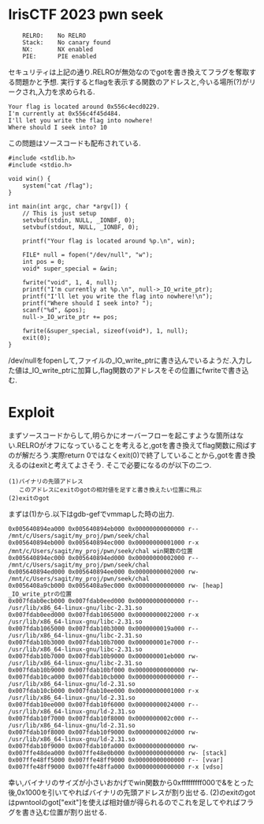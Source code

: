 # IrisCTF 2023 pwn seek 

```
    RELRO:    No RELRO
    Stack:    No canary found
    NX:       NX enabled
    PIE:      PIE enabled
```

セキュリティは上記の通り.RELROが無効なのでgotを書き換えてフラグを奪取する問題かと予想.
実行するとflagを表示する関数のアドレスと,今いる場所(?)がリークされ,入力を求められる.

```
Your flag is located around 0x556c4ecd0229.
I'm currently at 0x556c4f45d484.
I'll let you write the flag into nowhere!
Where should I seek into? 10
```

この問題はソースコードも配布されている.

```
#include <stdlib.h>
#include <stdio.h>

void win() {
    system("cat /flag");
}

int main(int argc, char *argv[]) {
    // This is just setup
    setvbuf(stdin, NULL, _IONBF, 0);
    setvbuf(stdout, NULL, _IONBF, 0);

    printf("Your flag is located around %p.\n", win);

    FILE* null = fopen("/dev/null", "w");
    int pos = 0;
    void* super_special = &win;

    fwrite("void", 1, 4, null);
    printf("I'm currently at %p.\n", null->_IO_write_ptr);
    printf("I'll let you write the flag into nowhere!\n");
    printf("Where should I seek into? ");
    scanf("%d", &pos);
    null->_IO_write_ptr += pos;

    fwrite(&super_special, sizeof(void*), 1, null);
    exit(0);
}

```

/dev/nullをfopenして,ファイルの_IO_write_ptrに書き込んでいるようだ.入力した値は_IO_write_ptrに加算し,flag関数のアドレスをその位置にfwriteで書き込む.


# Exploit

まずソースコードからして,明らかにオーバーフローを起こすような箇所はない.RELROがオフになっていることを考えると,gotを書き換えてflag関数に飛ばすのが解だろう.実際return 0ではなくexit(0)で終了していることから,gotを書き換えるのはexitと考えてよさそう.
そこで必要になるのが以下の二つ.

```
(1)バイナリの先頭アドレス
   このアドレスにexitのgotの相対値を足すと書き換えたい位置に飛ぶ
(2)exitのgot
```

まずは(1)から.以下はgdb-gefでvmmapした時の出力.

```
0x005640894ea000 0x005640894eb000 0x00000000000000 r-- /mnt/c/Users/sagit/my_proj/pwn/seek/chal
0x005640894eb000 0x005640894ec000 0x00000000001000 r-x /mnt/c/Users/sagit/my_proj/pwn/seek/chal win関数の位置
0x005640894ec000 0x005640894ed000 0x00000000002000 r-- /mnt/c/Users/sagit/my_proj/pwn/seek/chal
0x005640894ed000 0x005640894ee000 0x00000000002000 rw- /mnt/c/Users/sagit/my_proj/pwn/seek/chal
0x0056408a9cb000 0x0056408a9ec000 0x00000000000000 rw- [heap]                                   _IO_write_ptrの位置
0x007fdab0ecb000 0x007fdab0eed000 0x00000000000000 r-- /usr/lib/x86_64-linux-gnu/libc-2.31.so
0x007fdab0eed000 0x007fdab1065000 0x00000000022000 r-x /usr/lib/x86_64-linux-gnu/libc-2.31.so
0x007fdab1065000 0x007fdab10b3000 0x0000000019a000 r-- /usr/lib/x86_64-linux-gnu/libc-2.31.so
0x007fdab10b3000 0x007fdab10b7000 0x000000001e7000 r-- /usr/lib/x86_64-linux-gnu/libc-2.31.so
0x007fdab10b7000 0x007fdab10b9000 0x000000001eb000 rw- /usr/lib/x86_64-linux-gnu/libc-2.31.so
0x007fdab10b9000 0x007fdab10bf000 0x00000000000000 rw-
0x007fdab10ca000 0x007fdab10cb000 0x00000000000000 r-- /usr/lib/x86_64-linux-gnu/ld-2.31.so
0x007fdab10cb000 0x007fdab10ee000 0x00000000001000 r-x /usr/lib/x86_64-linux-gnu/ld-2.31.so
0x007fdab10ee000 0x007fdab10f6000 0x00000000024000 r-- /usr/lib/x86_64-linux-gnu/ld-2.31.so
0x007fdab10f7000 0x007fdab10f8000 0x0000000002c000 r-- /usr/lib/x86_64-linux-gnu/ld-2.31.so
0x007fdab10f8000 0x007fdab10f9000 0x0000000002d000 rw- /usr/lib/x86_64-linux-gnu/ld-2.31.so
0x007fdab10f9000 0x007fdab10fa000 0x00000000000000 rw-
0x007ffe48dea000 0x007ffe48e0b000 0x00000000000000 rw- [stack]
0x007ffe48ff5000 0x007ffe48ff9000 0x00000000000000 r-- [vvar]
0x007ffe48ff9000 0x007ffe48ffa000 0x00000000000000 r-x [vdso]
```

幸い,バイナリのサイズが小さいおかげでwin関数から0xfffffffff000で&をとった後,0x1000を引いてやればバイナリの先頭アドレスが割り出せる.
(2)のexitのgotはpwntoolのgot["exit"]を使えば相対値が得られるのでこれを足してやればフラグを書き込む位置が割り出せる.

